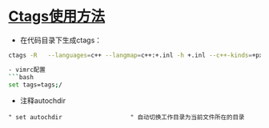 # [Ctags使用方法](https://github.com/wjwever/gitblog/issues/13)

- 在代码目录下生成ctags：
```bash
ctags -R   --languages=c++ --langmap=c++:+.inl -h +.inl --c++-kinds=+px --fields=+aiKSz --extra=+q   --exclude=platform_mgr/* --exclude=android-ndk-r11c/* --exclude=output/* -f ./tags```

- vimrc配置
```bash
set tags=tags;/
```

- 注释autochdir
```
" set autochdir                   " 自动切换工作目录为当前文件所在的目录
```